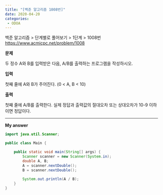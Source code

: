 ```yaml
---
title: "[백준 알고리즘 1008번]"
date: 2020-04-20
categories: 
 - ODOA
---
```

백준 알고리즘 > 단계별로 풀어보기 > 1단계 > 1008번  
<a>https://www.acmicpc.net/problem/1008</a>
**<p>문제</p>**
두 정수 A와 B를 입력받은 다음, A/B를 출력하는 프로그램을 작성하시오.

**<p>입력</p>**
첫째 줄에 A와 B가 주어진다. (0 < A, B < 10)

**<p>출력</p>**
첫째 줄에 A/B를 출력한다. 실제 정답과 출력값의 절대오차 또는 상대오차가 10-9 이하이면 정답이다.

---

**<p>My answer</p>**


```java
import java.util.Scanner;

public class Main {

	public static void main(String[] args) {
		Scanner scanner = new Scanner(System.in);
		double A, B;
		A = scanner.nextDouble();
		B = scanner.nextDouble();
		
		System.out.println(A / B);
	}
}


```



